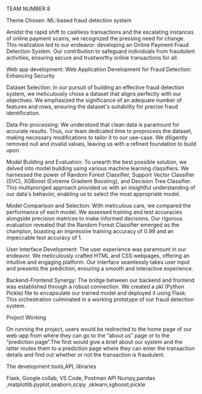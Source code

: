 

TEAM NUMBER 8

Theme Chosen:  ML-based fraud detection system

Amidst the rapid shift to cashless transactions and the escalating instances of online payment scams, we recognized the pressing need for change. This realization led to our endeavor: developing an Online Payment Fraud Detection System. Our contribution to safeguard individuals from fraudulent activities, ensuring secure and trustworthy online transactions for all.

Web app development: Web Application Development for Fraud Detection: Enhancing Security



Dataset Selection:
In our pursuit of building an effective fraud detection system, we meticulously chose a dataset that aligns perfectly with our objectives. We emphasized the significance of an adequate number of features and rows, ensuring the dataset's suitability for precise fraud identification.


Data Pre-processing:
We understood that clean data is paramount for accurate results. Thus, our team dedicated time to preprocess the dataset, making necessary modifications to tailor it to our use-case. We diligently removed null and invalid values, leaving us with a refined foundation to build upon.

Model Building and Evaluation:
To unearth the best possible solution, we delved into model building using various machine learning classifiers. We harnessed the power of Random Forest Classifier, Support Vector Classifier (SVC), XGBoost (Extreme Gradient Boosting), and Decision Tree Classifier. This multipronged approach provided us with an insightful understanding of our data's behavior, enabling us to select the most appropriate model.

Model Comparison and Selection:
With meticulous care, we compared the performance of each model. We assessed training and test accuracies alongside precision matrices to make informed decisions. Our rigorous evaluation revealed that the Random Forest Classifier emerged as the champion, boasting an impressive training accuracy of 0.99 and an impeccable test accuracy of 1.

User Interface Development:
The user experience was paramount in our endeavor. We meticulously crafted HTML and CSS webpages, offering an intuitive and engaging platform. Our interface seamlessly takes user input and presents the prediction, ensuring a smooth and interactive experience.

Backend-Frontend Synergy:
The bridge between our backend and frontend was established through a robust connection. We created a pkl (Python Pickle) file to encapsulate our trained model and deployed it using Flask. This orchestration culminated in a working prototype of our fraud detection system.


Project Working

On running the project, users would be redirected to the home page of our web-app from where they can go to the “about us” page or to the “prediction page”.The first would give a brief about our system and the latter routes them to a prediction page where they can enter the transaction details and find out whether or not the transaction is fraudulent.

The development tools,API, libraries

Flask, Google collab, VS Code, Postman API
Numpy,pandas ,matplotlib.pyplot,seaborn,scipy ,sklearn,xgboost,pickle





























